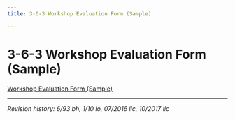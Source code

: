 ```yaml
---
title: 3-6-3 Workshop Evaluation Form (Sample)

---
```


# 3-6-3 Workshop Evaluation Form (Sample)

[Workshop Evaluation Form (Sample)](../docs/evaluation-form-sample.pdf)

***

_Revision history: 6/93 bh, 1/10 lo, 07/2016 llc, 10/2017 llc_
